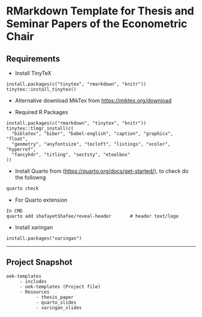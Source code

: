 # RMarkdown Template for Thesis and Seminar Papers of the Econometric Chair

## Requirements 
- Install TinyTeX
```
install.packages(c("tinytex", "rmarkdown", "knitr")) 
tinytex::install_tinytex()
```
- Alternative download MikTex from https://miktex.org/download

- Required R Packages
```
install.packages(c("rmarkdown", "tinytex", "knitr"))
tinytex::tlmgr_install(c(
  "biblatex", "biber", "babel-english", "caption", "graphicx", "float",
  "geometry", "anyfontsize", "tocloft", "listings", "xcolor", "hyperref",
  "fancyhdr", "titling", "sectsty", "etoolbox"
))
```

- Install Quarto from (https://quarto.org/docs/get-started/), to check do the followng
```bash
quarto check 
```
- For Quarto extension 
```
In CMD
quarto add shafayetShafee/reveal-header       # header text/logo
```

- Install xaringan
```
install.packages("xaringan")
```

---

## Project Snapshot
``` 
oek-templates
     - includes
     - oek-templates (Project file)
     - Resources 
           - thesis_paper
           - quarto_slides
           - xaringan_slides
```



